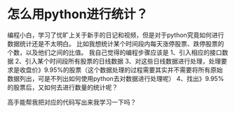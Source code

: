 # 怎么用python进行统计？

编程小白，学习了忧旷上关于新手的日记和视频，但是对于python究竟如何进行数据统计还是不太明白。
比如我想统计某个时间段内每天涨停股票、跌停股票的个数，以及他们之间的比值。
我自己觉得的编程步骤应该是
1、引入相应的接口数据
2、引入某个时间段所有股票的日线数据
3、对这些日线数据进行处理，处理要求是收盘价》9.95%的股票（这个数据处理的过程需要其实并不需要将所有原始数据列出，可是不列出如何使用python去对数据进行处理呢）
4、找出》9.95%的股票后，又如何去进行数量的统计呢？

高手能帮我把对应的代码写出来我学习一下吗？